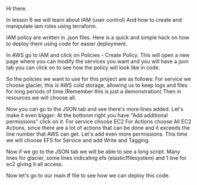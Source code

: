Hi there.

In lesson 6 we will learn about IAM (user control)
And how to create and manipulate iam roles using terraform.

IAM policy are written in .json files.
Here is a quick and simple hack on how to deploy them using code for easier deployment.

In AWS go to IAM and click on Policies - Create Policy.
This will open a new page where you can modify the services you want and you will have a json tab you can click on to see how the policy will look like in code.

So the policies we want to use for this project are as follows:
For service we choose glacier, this is AWS cold storage, allowing us to keep logs and files for long periods of time.(Remember this is just a demonstration)
Then in resources we will choose all.

Now you can go to the JSON tab and see there's more lines added.
Let's make it even bigger:
At the bottonm right you have "Add additional permissions" click on it.
For service choose EC2
For Actions choose All EC2 Actions, since there are a lot of actions that can be done and it exceeds the line number that AWS can get.
Let's add even more permissions.
This time we will choose EFS for Service and add Write and Tagging.

Now if we go to the JSON tab we will be able to see a long script.
Many lines for glacier, some lines indicating efs (elasticffilesystem) and 1 line for ec2 giving it all access.

Now let's go to our main.tf file to see how we can deploy this code.